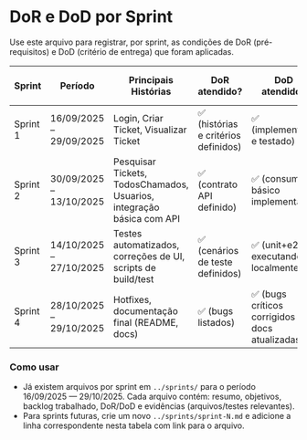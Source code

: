 # DoR e DoD por Sprint

Use este arquivo para registrar, por sprint, as condições de DoR (pré-requisitos) e DoD (critério de entrega) que foram aplicadas.

| Sprint   | Período                 | Principais Histórias                                                  | DoR atendido?                       | DoD atendido?                                   | Link para Documentação da Sprint |
| -------- | ----------------------- | --------------------------------------------------------------------- | ----------------------------------- | ----------------------------------------------- | -------------------------------- |
| Sprint 1 | 16/09/2025 – 29/09/2025 | Login, Criar Ticket, Visualizar Ticket                                | ✅ (histórias e critérios definidos) | ✅ (implementado e testado)                      | ../sprints/sprint-1.md           |
| Sprint 2 | 30/09/2025 – 13/10/2025 | Pesquisar Tickets, TodosChamados, Usuarios, integração básica com API | ✅ (contrato API definido)           | ✅ (consumo básico implementado)                 | ../sprints/sprint-2.md           |
| Sprint 3 | 14/10/2025 – 27/10/2025 | Testes automatizados, correções de UI, scripts de build/test          | ✅ (cenários de teste definidos)     | ✅ (unit+e2e executando localmente)              | ../sprints/sprint-3.md           |
| Sprint 4 | 28/10/2025 – 29/10/2025 | Hotfixes, documentação final (README, docs)                           | ✅ (bugs listados)                   | ✅ (bugs críticos corrigidos e docs atualizadas) | ../sprints/sprint-4.md           |

### Como usar

- Já existem arquivos por sprint em `../sprints/` para o período 16/09/2025 — 29/10/2025. Cada arquivo contém: resumo, objetivos, backlog trabalhado, DoR/DoD e evidências (arquivos/testes relevantes).
- Para sprints futuras, crie um novo `../sprints/sprint-N.md` e adicione a linha correspondente nesta tabela com link para o arquivo.
